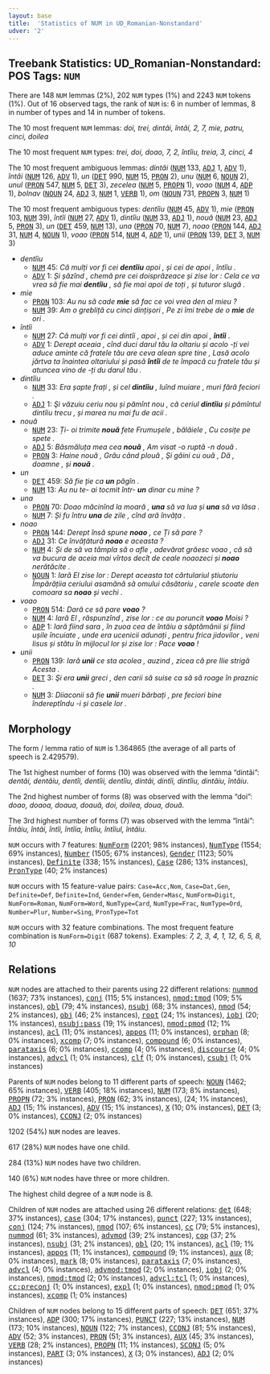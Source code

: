 ```yaml
---
layout: base
title:  'Statistics of NUM in UD_Romanian-Nonstandard'
udver: '2'
---
```


## Treebank Statistics: UD_Romanian-Nonstandard: POS Tags: `NUM`

There are 148 `NUM` lemmas (2%), 202 `NUM` types (1%) and 2243 `NUM` tokens (1%).
Out of 16 observed tags, the rank of `NUM` is: 6 in number of lemmas, 8 in number of types and 14 in number of tokens.

The 10 most frequent `NUM` lemmas: <em>doi, trei, dintâi, întâi, 2, 7, mie, patru, cinci, doilea</em>

The 10 most frequent `NUM` types:  <em>trei, doi, doao, 7, 2, întîiu, treia, 3, cinci, 4</em>

The 10 most frequent ambiguous lemmas: <em>dintâi</em> (<tt><a href="ro_nonstandard-pos-NUM.html">NUM</a></tt> 133, <tt><a href="ro_nonstandard-pos-ADJ.html">ADJ</a></tt> 1, <tt><a href="ro_nonstandard-pos-ADV.html">ADV</a></tt> 1), <em>întâi</em> (<tt><a href="ro_nonstandard-pos-NUM.html">NUM</a></tt> 126, <tt><a href="ro_nonstandard-pos-ADV.html">ADV</a></tt> 1), <em>un</em> (<tt><a href="ro_nonstandard-pos-DET.html">DET</a></tt> 990, <tt><a href="ro_nonstandard-pos-NUM.html">NUM</a></tt> 15, <tt><a href="ro_nonstandard-pos-PRON.html">PRON</a></tt> 2), <em>unu</em> (<tt><a href="ro_nonstandard-pos-NUM.html">NUM</a></tt> 6, <tt><a href="ro_nonstandard-pos-NOUN.html">NOUN</a></tt> 2), <em>unul</em> (<tt><a href="ro_nonstandard-pos-PRON.html">PRON</a></tt> 547, <tt><a href="ro_nonstandard-pos-NUM.html">NUM</a></tt> 5, <tt><a href="ro_nonstandard-pos-DET.html">DET</a></tt> 3), <em>zecelea</em> (<tt><a href="ro_nonstandard-pos-NUM.html">NUM</a></tt> 5, <tt><a href="ro_nonstandard-pos-PROPN.html">PROPN</a></tt> 1), <em>voao</em> (<tt><a href="ro_nonstandard-pos-NUM.html">NUM</a></tt> 4, <tt><a href="ro_nonstandard-pos-ADP.html">ADP</a></tt> 1), <em>bolnav</em> (<tt><a href="ro_nonstandard-pos-NOUN.html">NOUN</a></tt> 24, <tt><a href="ro_nonstandard-pos-ADJ.html">ADJ</a></tt> 3, <tt><a href="ro_nonstandard-pos-NUM.html">NUM</a></tt> 1, <tt><a href="ro_nonstandard-pos-VERB.html">VERB</a></tt> 1), <em>om</em> (<tt><a href="ro_nonstandard-pos-NOUN.html">NOUN</a></tt> 731, <tt><a href="ro_nonstandard-pos-PROPN.html">PROPN</a></tt> 3, <tt><a href="ro_nonstandard-pos-NUM.html">NUM</a></tt> 1)

The 10 most frequent ambiguous types:  <em>dentîiu</em> (<tt><a href="ro_nonstandard-pos-NUM.html">NUM</a></tt> 45, <tt><a href="ro_nonstandard-pos-ADV.html">ADV</a></tt> 1), <em>mie</em> (<tt><a href="ro_nonstandard-pos-PRON.html">PRON</a></tt> 103, <tt><a href="ro_nonstandard-pos-NUM.html">NUM</a></tt> 39), <em>întîi</em> (<tt><a href="ro_nonstandard-pos-NUM.html">NUM</a></tt> 27, <tt><a href="ro_nonstandard-pos-ADV.html">ADV</a></tt> 1), <em>dintîiu</em> (<tt><a href="ro_nonstandard-pos-NUM.html">NUM</a></tt> 33, <tt><a href="ro_nonstandard-pos-ADJ.html">ADJ</a></tt> 1), <em>nouă</em> (<tt><a href="ro_nonstandard-pos-NUM.html">NUM</a></tt> 23, <tt><a href="ro_nonstandard-pos-ADJ.html">ADJ</a></tt> 5, <tt><a href="ro_nonstandard-pos-PRON.html">PRON</a></tt> 3), <em>un</em> (<tt><a href="ro_nonstandard-pos-DET.html">DET</a></tt> 459, <tt><a href="ro_nonstandard-pos-NUM.html">NUM</a></tt> 13), <em>una</em> (<tt><a href="ro_nonstandard-pos-PRON.html">PRON</a></tt> 70, <tt><a href="ro_nonstandard-pos-NUM.html">NUM</a></tt> 7), <em>noao</em> (<tt><a href="ro_nonstandard-pos-PRON.html">PRON</a></tt> 144, <tt><a href="ro_nonstandard-pos-ADJ.html">ADJ</a></tt> 31, <tt><a href="ro_nonstandard-pos-NUM.html">NUM</a></tt> 4, <tt><a href="ro_nonstandard-pos-NOUN.html">NOUN</a></tt> 1), <em>voao</em> (<tt><a href="ro_nonstandard-pos-PRON.html">PRON</a></tt> 514, <tt><a href="ro_nonstandard-pos-NUM.html">NUM</a></tt> 4, <tt><a href="ro_nonstandard-pos-ADP.html">ADP</a></tt> 1), <em>unii</em> (<tt><a href="ro_nonstandard-pos-PRON.html">PRON</a></tt> 139, <tt><a href="ro_nonstandard-pos-DET.html">DET</a></tt> 3, <tt><a href="ro_nonstandard-pos-NUM.html">NUM</a></tt> 3)


* <em>dentîiu</em>
  * <tt><a href="ro_nonstandard-pos-NUM.html">NUM</a></tt> 45: <em>Că mulți vor fi cei <b>dentîiu</b> apoi , și cei de apoi , întîiu .</em>
  * <tt><a href="ro_nonstandard-pos-ADV.html">ADV</a></tt> 1: <em>Și șăzînd , chemă pre cei doisprăzeace și zise lor : Cela ce va vrea să fie mai <b>dentîiu</b> , să fie mai apoi de toți , și tuturor slugă .</em>
* <em>mie</em>
  * <tt><a href="ro_nonstandard-pos-PRON.html">PRON</a></tt> 103: <em>Au nu să cade <b>mie</b> să fac ce voi vrea den al mieu ?</em>
  * <tt><a href="ro_nonstandard-pos-NUM.html">NUM</a></tt> 39: <em>Am o grebliță cu cinci dințișori , Pe zi îmi trebe de o <b>mie</b> de ori .</em>
* <em>întîi</em>
  * <tt><a href="ro_nonstandard-pos-NUM.html">NUM</a></tt> 27: <em>Că mulți vor fi cei dintîi , apoi , și cei din apoi , <b>întîi</b> .</em>
  * <tt><a href="ro_nonstandard-pos-ADV.html">ADV</a></tt> 1: <em>Derept aceaia , cînd duci darul tău la oltariu și acolo -ți vei aduce aminte că fratele tău are ceva alean spre tine , Lasă acolo jărtva ta înaintea oltariului și pasă <b>întîi</b> de te împacă cu fratele tău și atuncea vino de -ți du darul tău .</em>
* <em>dintîiu</em>
  * <tt><a href="ro_nonstandard-pos-NUM.html">NUM</a></tt> 33: <em>Era șapte frați , și cel <b>dintîiu</b> , luînd muiare , muri fără feciori .</em>
  * <tt><a href="ro_nonstandard-pos-ADJ.html">ADJ</a></tt> 1: <em>Şi văzuiu ceriu nou și pămînt nou , că ceriul <b>dintîiu</b> și pămîntul dintîiu trecu , și marea nu mai fu de acii .</em>
* <em>nouă</em>
  * <tt><a href="ro_nonstandard-pos-NUM.html">NUM</a></tt> 23: <em>Ți- oi trimite <b>nouă</b> fete Frumușele , bălăiele , Cu cosițe pe spete .</em>
  * <tt><a href="ro_nonstandard-pos-ADJ.html">ADJ</a></tt> 5: <em>Băsmăluța mea cea <b>nouă</b> , Am visat -o ruptă -n două .</em>
  * <tt><a href="ro_nonstandard-pos-PRON.html">PRON</a></tt> 3: <em>Haine nouă , Grâu când plouă , Şi găini cu ouă , Dă , doamne , și <b>nouă</b> .</em>
* <em>un</em>
  * <tt><a href="ro_nonstandard-pos-DET.html">DET</a></tt> 459: <em>Să fie ție ca <b>un</b> păgîn .</em>
  * <tt><a href="ro_nonstandard-pos-NUM.html">NUM</a></tt> 13: <em>Au nu te- ai tocmit într- <b>un</b> dinar cu mine ?</em>
* <em>una</em>
  * <tt><a href="ro_nonstandard-pos-PRON.html">PRON</a></tt> 70: <em>Doao măcinînd la moară , <b>una</b> să va lua și <b>una</b> să va lăsa .</em>
  * <tt><a href="ro_nonstandard-pos-NUM.html">NUM</a></tt> 7: <em>Și fu întru <b>una</b> de zile , cînd ară învăța .</em>
* <em>noao</em>
  * <tt><a href="ro_nonstandard-pos-PRON.html">PRON</a></tt> 144: <em>Derept însă spune <b>noao</b> , ce Ți să pare ?</em>
  * <tt><a href="ro_nonstandard-pos-ADJ.html">ADJ</a></tt> 31: <em>Ce învățătură <b>noao</b> e aceasta ?</em>
  * <tt><a href="ro_nonstandard-pos-NUM.html">NUM</a></tt> 4: <em>Și de să va tămpla să o afle , adevărat grăesc voao , că să va bucura de aceia mai vîrtos decît de ceale noaozeci și <b>noao</b> nerătăcite .</em>
  * <tt><a href="ro_nonstandard-pos-NOUN.html">NOUN</a></tt> 1: <em>Iară El zise lor : Derept aceasta tot cărtulariul știutoriu Împărățiia ceriului asamănă să omului căsătoriu , carele scoate den comoara sa <b>noao</b> și vechi .</em>
* <em>voao</em>
  * <tt><a href="ro_nonstandard-pos-PRON.html">PRON</a></tt> 514: <em>Dară ce să pare <b>voao</b> ?</em>
  * <tt><a href="ro_nonstandard-pos-NUM.html">NUM</a></tt> 4: <em>Iară El , răspunzînd , zise lor : ce au poruncit <b>voao</b> Moisi ?</em>
  * <tt><a href="ro_nonstandard-pos-ADP.html">ADP</a></tt> 1: <em>Iară fiind sara , în zuoa cea de întăiu a săptămânii și fiind ușile încuiate , unde era ucenicii adunați , pentru frica jidovilor , veni Iisus și stătu în mijlocul lor și zise lor : Pace <b>voao</b> !</em>
* <em>unii</em>
  * <tt><a href="ro_nonstandard-pos-PRON.html">PRON</a></tt> 139: <em>Iară <b>unii</b> ce sta acolea , auzind , zicea că pre Ilie strigă Acesta .</em>
  * <tt><a href="ro_nonstandard-pos-DET.html">DET</a></tt> 3: <em>Şi era <b>unii</b> greci , den carii să suise ca să să roage în praznic .</em>
  * <tt><a href="ro_nonstandard-pos-NUM.html">NUM</a></tt> 3: <em>Diiaconii să fie <b>unii</b> mueri bărbați , pre feciori bine îndereptîndu -i și casele lor .</em>

## Morphology

The form / lemma ratio of `NUM` is 1.364865 (the average of all parts of speech is 2.429579).

The 1st highest number of forms (10) was observed with the lemma “dintâi”: <em>dentâi, dentâiu, dentîi, dentîii, dentîiu, dintâi, dintîi, dintîiu, dintăiu, întăiu</em>.

The 2nd highest number of forms (8) was observed with the lemma “doi”: <em>doao, doaoa, doaua, doauă, doi, doilea, doua, două</em>.

The 3rd highest number of forms (7) was observed with the lemma “întâi”: <em>Întâiu, întâi, întîi, întîia, întîiu, întîiul, întăiu</em>.

`NUM` occurs with 7 features: <tt><a href="ro_nonstandard-feat-NumForm.html">NumForm</a></tt> (2201; 98% instances), <tt><a href="ro_nonstandard-feat-NumType.html">NumType</a></tt> (1554; 69% instances), <tt><a href="ro_nonstandard-feat-Number.html">Number</a></tt> (1505; 67% instances), <tt><a href="ro_nonstandard-feat-Gender.html">Gender</a></tt> (1123; 50% instances), <tt><a href="ro_nonstandard-feat-Definite.html">Definite</a></tt> (338; 15% instances), <tt><a href="ro_nonstandard-feat-Case.html">Case</a></tt> (286; 13% instances), <tt><a href="ro_nonstandard-feat-PronType.html">PronType</a></tt> (40; 2% instances)

`NUM` occurs with 15 feature-value pairs: `Case=Acc,Nom`, `Case=Dat,Gen`, `Definite=Def`, `Definite=Ind`, `Gender=Fem`, `Gender=Masc`, `NumForm=Digit`, `NumForm=Roman`, `NumForm=Word`, `NumType=Card`, `NumType=Frac`, `NumType=Ord`, `Number=Plur`, `Number=Sing`, `PronType=Tot`

`NUM` occurs with 32 feature combinations.
The most frequent feature combination is `NumForm=Digit` (687 tokens).
Examples: <em>7, 2, 3, 4, 1, 12, 6, 5, 8, 10</em>


## Relations

`NUM` nodes are attached to their parents using 22 different relations: <tt><a href="ro_nonstandard-dep-nummod.html">nummod</a></tt> (1637; 73% instances), <tt><a href="ro_nonstandard-dep-conj.html">conj</a></tt> (115; 5% instances), <tt><a href="ro_nonstandard-dep-nmod-tmod.html">nmod:tmod</a></tt> (109; 5% instances), <tt><a href="ro_nonstandard-dep-obl.html">obl</a></tt> (79; 4% instances), <tt><a href="ro_nonstandard-dep-nsubj.html">nsubj</a></tt> (68; 3% instances), <tt><a href="ro_nonstandard-dep-nmod.html">nmod</a></tt> (54; 2% instances), <tt><a href="ro_nonstandard-dep-obj.html">obj</a></tt> (46; 2% instances), <tt><a href="ro_nonstandard-dep-root.html">root</a></tt> (24; 1% instances), <tt><a href="ro_nonstandard-dep-iobj.html">iobj</a></tt> (20; 1% instances), <tt><a href="ro_nonstandard-dep-nsubj-pass.html">nsubj:pass</a></tt> (19; 1% instances), <tt><a href="ro_nonstandard-dep-nmod-pmod.html">nmod:pmod</a></tt> (12; 1% instances), <tt><a href="ro_nonstandard-dep-acl.html">acl</a></tt> (11; 0% instances), <tt><a href="ro_nonstandard-dep-appos.html">appos</a></tt> (11; 0% instances), <tt><a href="ro_nonstandard-dep-orphan.html">orphan</a></tt> (8; 0% instances), <tt><a href="ro_nonstandard-dep-xcomp.html">xcomp</a></tt> (7; 0% instances), <tt><a href="ro_nonstandard-dep-compound.html">compound</a></tt> (6; 0% instances), <tt><a href="ro_nonstandard-dep-parataxis.html">parataxis</a></tt> (6; 0% instances), <tt><a href="ro_nonstandard-dep-ccomp.html">ccomp</a></tt> (4; 0% instances), <tt><a href="ro_nonstandard-dep-discourse.html">discourse</a></tt> (4; 0% instances), <tt><a href="ro_nonstandard-dep-advcl.html">advcl</a></tt> (1; 0% instances), <tt><a href="ro_nonstandard-dep-clf.html">clf</a></tt> (1; 0% instances), <tt><a href="ro_nonstandard-dep-csubj.html">csubj</a></tt> (1; 0% instances)

Parents of `NUM` nodes belong to 11 different parts of speech: <tt><a href="ro_nonstandard-pos-NOUN.html">NOUN</a></tt> (1462; 65% instances), <tt><a href="ro_nonstandard-pos-VERB.html">VERB</a></tt> (405; 18% instances), <tt><a href="ro_nonstandard-pos-NUM.html">NUM</a></tt> (173; 8% instances), <tt><a href="ro_nonstandard-pos-PROPN.html">PROPN</a></tt> (72; 3% instances), <tt><a href="ro_nonstandard-pos-PRON.html">PRON</a></tt> (62; 3% instances),  (24; 1% instances), <tt><a href="ro_nonstandard-pos-ADJ.html">ADJ</a></tt> (15; 1% instances), <tt><a href="ro_nonstandard-pos-ADV.html">ADV</a></tt> (15; 1% instances), <tt><a href="ro_nonstandard-pos-X.html">X</a></tt> (10; 0% instances), <tt><a href="ro_nonstandard-pos-DET.html">DET</a></tt> (3; 0% instances), <tt><a href="ro_nonstandard-pos-CCONJ.html">CCONJ</a></tt> (2; 0% instances)

1202 (54%) `NUM` nodes are leaves.

617 (28%) `NUM` nodes have one child.

284 (13%) `NUM` nodes have two children.

140 (6%) `NUM` nodes have three or more children.

The highest child degree of a `NUM` node is 8.

Children of `NUM` nodes are attached using 26 different relations: <tt><a href="ro_nonstandard-dep-det.html">det</a></tt> (648; 37% instances), <tt><a href="ro_nonstandard-dep-case.html">case</a></tt> (304; 17% instances), <tt><a href="ro_nonstandard-dep-punct.html">punct</a></tt> (227; 13% instances), <tt><a href="ro_nonstandard-dep-conj.html">conj</a></tt> (124; 7% instances), <tt><a href="ro_nonstandard-dep-nmod.html">nmod</a></tt> (107; 6% instances), <tt><a href="ro_nonstandard-dep-cc.html">cc</a></tt> (79; 5% instances), <tt><a href="ro_nonstandard-dep-nummod.html">nummod</a></tt> (61; 3% instances), <tt><a href="ro_nonstandard-dep-advmod.html">advmod</a></tt> (39; 2% instances), <tt><a href="ro_nonstandard-dep-cop.html">cop</a></tt> (37; 2% instances), <tt><a href="ro_nonstandard-dep-nsubj.html">nsubj</a></tt> (31; 2% instances), <tt><a href="ro_nonstandard-dep-obl.html">obl</a></tt> (20; 1% instances), <tt><a href="ro_nonstandard-dep-acl.html">acl</a></tt> (19; 1% instances), <tt><a href="ro_nonstandard-dep-appos.html">appos</a></tt> (11; 1% instances), <tt><a href="ro_nonstandard-dep-compound.html">compound</a></tt> (9; 1% instances), <tt><a href="ro_nonstandard-dep-aux.html">aux</a></tt> (8; 0% instances), <tt><a href="ro_nonstandard-dep-mark.html">mark</a></tt> (8; 0% instances), <tt><a href="ro_nonstandard-dep-parataxis.html">parataxis</a></tt> (7; 0% instances), <tt><a href="ro_nonstandard-dep-advcl.html">advcl</a></tt> (4; 0% instances), <tt><a href="ro_nonstandard-dep-advmod-tmod.html">advmod:tmod</a></tt> (2; 0% instances), <tt><a href="ro_nonstandard-dep-iobj.html">iobj</a></tt> (2; 0% instances), <tt><a href="ro_nonstandard-dep-nmod-tmod.html">nmod:tmod</a></tt> (2; 0% instances), <tt><a href="ro_nonstandard-dep-advcl-tcl.html">advcl:tcl</a></tt> (1; 0% instances), <tt><a href="ro_nonstandard-dep-cc-preconj.html">cc:preconj</a></tt> (1; 0% instances), <tt><a href="ro_nonstandard-dep-expl.html">expl</a></tt> (1; 0% instances), <tt><a href="ro_nonstandard-dep-nmod-pmod.html">nmod:pmod</a></tt> (1; 0% instances), <tt><a href="ro_nonstandard-dep-xcomp.html">xcomp</a></tt> (1; 0% instances)

Children of `NUM` nodes belong to 15 different parts of speech: <tt><a href="ro_nonstandard-pos-DET.html">DET</a></tt> (651; 37% instances), <tt><a href="ro_nonstandard-pos-ADP.html">ADP</a></tt> (300; 17% instances), <tt><a href="ro_nonstandard-pos-PUNCT.html">PUNCT</a></tt> (227; 13% instances), <tt><a href="ro_nonstandard-pos-NUM.html">NUM</a></tt> (173; 10% instances), <tt><a href="ro_nonstandard-pos-NOUN.html">NOUN</a></tt> (122; 7% instances), <tt><a href="ro_nonstandard-pos-CCONJ.html">CCONJ</a></tt> (81; 5% instances), <tt><a href="ro_nonstandard-pos-ADV.html">ADV</a></tt> (52; 3% instances), <tt><a href="ro_nonstandard-pos-PRON.html">PRON</a></tt> (51; 3% instances), <tt><a href="ro_nonstandard-pos-AUX.html">AUX</a></tt> (45; 3% instances), <tt><a href="ro_nonstandard-pos-VERB.html">VERB</a></tt> (28; 2% instances), <tt><a href="ro_nonstandard-pos-PROPN.html">PROPN</a></tt> (11; 1% instances), <tt><a href="ro_nonstandard-pos-SCONJ.html">SCONJ</a></tt> (5; 0% instances), <tt><a href="ro_nonstandard-pos-PART.html">PART</a></tt> (3; 0% instances), <tt><a href="ro_nonstandard-pos-X.html">X</a></tt> (3; 0% instances), <tt><a href="ro_nonstandard-pos-ADJ.html">ADJ</a></tt> (2; 0% instances)

